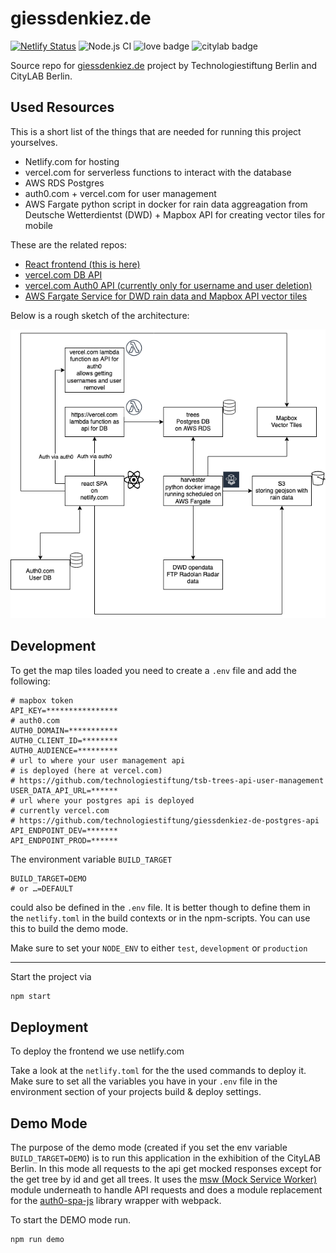 # giessdenkiez.de  

[![Netlify Status](https://api.netlify.com/api/v1/badges/08c96eab-42a0-45d4-9767-656b62b441bc/deploy-status)](https://app.netlify.com/sites/internetoftrees/deploys) ![Node.js CI](https://github.com/technologiestiftung/giessdenkiez-de/workflows/Node.js%20CI/badge.svg?branch=master)  ![love badge](https://img.shields.io/badge/build%20with-%E2%99%A5-red) ![citylab badge](https://img.shields.io/badge/@-CityLAB%20Berlin-blue)

Source repo for [giessdenkiez.de](https://www.giessdenkiez.de) project by Technologiestiftung Berlin and CityLAB Berlin.  

## Used Resources

This is a short list of the things that are needed for running this project yourselves.

- Netlify.com for hosting
- vercel.com for serverless functions to interact with the database
- AWS RDS Postgres
- auth0.com + vercel.com for user management
- AWS Fargate python script in docker for rain data aggreagation from Deutsche Wetterdientst (DWD) + Mapbox API for creating vector tiles for mobile

These are the related repos:  

- [React frontend (this is here)](https://github.com/technologiestiftung/giessdenkiez-de)
- [vercel.com DB API](https://github.com/technologiestiftung/giessdenkiez-de-postgres-api)
- [vercel.com Auth0 API (currently only for username and user deletion)](https://github.com/technologiestiftung/tsb-trees-api-user-management)
- [AWS Fargate Service for DWD rain data and Mapbox API vector tiles](https://github.com/technologiestiftung/giessdenkiez-de-dwd-harvester) 

Below is a rough sketch of the architecture:

![software architecture](./docs/images/software-architecture.png)

## Development

To get the map tiles loaded you need to create a `.env` file and add the following:

```env
# mapbox token
API_KEY=****************
# auth0.com 
AUTH0_DOMAIN=***********
AUTH0_CLIENT_ID=********
AUTH0_AUDIENCE=*********
# url to where your user management api
# is deployed (here at vercel.com)
# https://github.com/technologiestiftung/tsb-trees-api-user-management
USER_DATA_API_URL=******
# url where your postgres api is deployed
# currently vercel.com
# https://github.com/technologiestiftung/giessdenkiez-de-postgres-api 
API_ENDPOINT_DEV=*******
API_ENDPOINT_PROD=******
```

The environment variable `BUILD_TARGET` 

```env
BUILD_TARGET=DEMO
# or …=DEFAULT
```

could also be defined in the `.env` file. It is better though to define them in the `netlify.toml` in the build contexts or in the npm-scripts. You can use this to build the demo mode.

Make sure to set your `NODE_ENV` to either `test`, `development` or `production`

---

Start the project via  

```bash
npm start
```

## Deployment

To deploy the frontend we use netlify.com

Take a look at the `netlify.toml` for the the used commands to deploy it. Make sure to set all the variables you have in your `.env` file in the environment section of your projects build & deploy settings.



## Demo Mode

The purpose of the demo mode (created if you set the env variable `BUILD_TARGET=DEMO`) is to run this application in the exhibition of the CityLAB Berlin. In this mode all requests to the api get mocked responses except for the get tree by id and get all trees. It uses the [msw (Mock Service Worker)](https://github.com/mswjs/msw) module underneath to handle API requests and does a module replacement for the [auth0-spa-js](https://github.com/auth0/auth0-spa-js) library wrapper with webpack.  


To start the DEMO mode run.

```bash
npm run demo
```
<!-- trigger deploy 2020-08-05 12:55:46 :rocket: -->